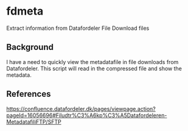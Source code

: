 # fdmeta
Extract information from Datafordeler File Download files

## Background
I have a need to quickly view the metadatafile in file downloads from Datafordeler.
This script will read in the compressed file and show the metadata.

## References
https://confluence.datafordeler.dk/pages/viewpage.action?pageId=16056696#Filudtr%C3%A6kp%C3%A5Datafordeleren-MetadatafiliFTP/SFTP
